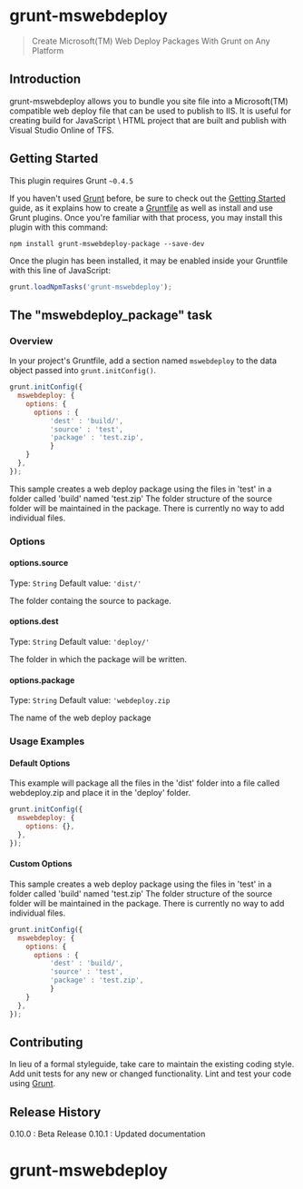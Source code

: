 # grunt-mswebdeploy

> Create Microsoft(TM) Web Deploy Packages With Grunt on Any Platform

## Introduction
grunt-mswebdeploy allows you to bundle you site file into a Microsoft(TM) compatible web deploy file that can be used to publish to IIS. It is useful for creating build for JavaScript \ HTML project that are built and publish with Visual Studio Online of TFS.

## Getting Started
This plugin requires Grunt `~0.4.5`

If you haven't used [Grunt](http://gruntjs.com/) before, be sure to check out the [Getting Started](http://gruntjs.com/getting-started) guide, as it explains how to create a [Gruntfile](http://gruntjs.com/sample-gruntfile) as well as install and use Grunt plugins. Once you're familiar with that process, you may install this plugin with this command:

```shell
npm install grunt-mswebdeploy-package --save-dev
```

Once the plugin has been installed, it may be enabled inside your Gruntfile with this line of JavaScript:

```js
grunt.loadNpmTasks('grunt-mswebdeploy');
```

## The "mswebdeploy_package" task

### Overview
In your project's Gruntfile, add a section named `mswebdeploy` to the data object passed into `grunt.initConfig()`.

```js
grunt.initConfig({
  mswebdeploy: {
    options: {
      options : {
          'dest' : 'build/',
          'source' : 'test',
          'package' : 'test.zip',
          }
    }
  },
});
```
This sample creates a web deploy package using the files in 'test' in a folder called 'build' named 'test.zip' The folder structure of the source folder will be maintained in the package. There is currently no way to add individual files.
### Options

#### options.source
Type: `String`
Default value: `'dist/'`

The folder containg the source to package.

#### options.dest
Type: `String`
Default value: `'deploy/'`

The folder in which the package will be written.

#### options.package
Type: `String`
Default value: `'webdeploy.zip`

The name of the web deploy package

### Usage Examples

#### Default Options
This example will package all the files in the 'dist' folder into a file called webdeploy.zip and place it in the 'deploy' folder.

```js
grunt.initConfig({
  mswebdeploy: {
    options: {},
  },
});
```

#### Custom Options
This sample creates a web deploy package using the files in 'test' in a folder called 'build' named 'test.zip' The folder structure of the source folder will be maintained in the package. There is currently no way to add individual files.

```js
grunt.initConfig({
  mswebdeploy: {
    options: {
      options : {
          'dest' : 'build/',
          'source' : 'test',
          'package' : 'test.zip',
          }
    }
  },
});
```

## Contributing
In lieu of a formal styleguide, take care to maintain the existing coding style. Add unit tests for any new or changed functionality. Lint and test your code using [Grunt](http://gruntjs.com/).

## Release History
0.10.0 : Beta Release
0.10.1 : Updated documentation
# grunt-mswebdeploy
